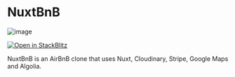 # NuxtBnB

![image](https://github.com/denys-petryniak/nuxt-bnb/assets/16530588/d5f568cf-da4f-4d0d-b8f1-9ddb09818a73)

[![Open in StackBlitz](https://developer.stackblitz.com/img/open_in_stackblitz.svg)](https://stackblitz.com/github/denys-petryniak/nuxt-bnb)

NuxtBnB is an AirBnB clone that uses Nuxt, Cloudinary, Stripe, Google Maps and Algolia.
